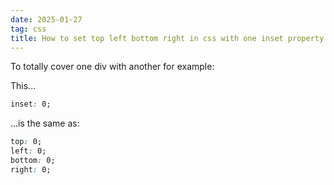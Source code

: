 ```yaml
---
date: 2025-01-27
tag: css
title: How to set top left bottom right in css with one inset property
---
```


To totally cover one div with another for example:

This...

```css
inset: 0;
```
...is the same as:

```css
top: 0;
left: 0;
bottom: 0;
right: 0;
```
